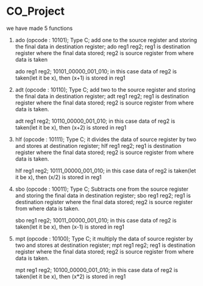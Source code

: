 # CO_Project

we have made 5 functions 
1) ado (opcode : 10101); Type C; add one to the source register and storing the final data in destination register; ado reg1 reg2;
   reg1 is destination register where the final data stored; reg2 is source register from where data is taken
   
   ado reg1 reg2;
   10101_00000_001_010;
   in this case data of reg2 is taken(let it be x), then (x+1) is stored in reg1  
   
   

2) adt (opcode : 10110); Type C; add two to the source register and storing the final data in destination register; adt reg1 reg2;
   reg1 is destination register where the final data stored; reg2 is source register from where data is taken.
   
   adt reg1 reg2;
   10110_00000_001_010;
   in this case data of reg2 is taken(let it be x), then (x+2) is stored in reg1  
   
   
3) hlf (opcode : 10111); Type C; it divides the data of source register by two and stores at destination register; hlf reg1 reg2;
   reg1 is destination register where the final data stored; reg2 is source register from where data is taken.
   
   hlf reg1 reg2;
   10111_00000_001_010;
   in this case data of reg2 is taken(let it be x), then (x/2) is stored in reg1  
   

4) sbo (opcode : 10011); Type C; Subtracts one from the source register and storing the final data in destination register; sbo reg1 reg2;
   reg1 is destination register where the final data stored; reg2 is source register from where data is taken.
   
   sbo reg1 reg2;
   10011_00000_001_010;
   in this case data of reg2 is taken(let it be x), then (x-1) is stored in reg1  
   
   
5) mpt (opcode : 10100); Type C; it multiply the data of source register by two and stores at destination register; mpt reg1 reg2;
   reg1 is destination register where the final data stored; reg2 is source register from where data is taken.
   
   mpt reg1 reg2;
   10100_00000_001_010;
   in this case data of reg2 is taken(let it be x), then (x*2) is stored in reg1  
